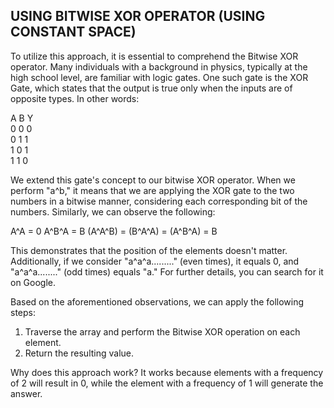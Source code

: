 ## USING BITWISE XOR OPERATOR (USING CONSTANT SPACE)

To utilize this approach, it is essential to comprehend the Bitwise XOR operator. Many individuals with a background in physics, typically at the high school level, are familiar with logic gates. One such gate is the XOR Gate, which states that the output is true only when the inputs are of opposite types. In other words:

A B Y  
0 0 0  
0 1 1  
1 0 1  
1 1 0  


We extend this gate's concept to our bitwise XOR operator. When we perform "a^b," it means that we are applying the XOR gate to the two numbers in a bitwise manner, considering each corresponding bit of the numbers. Similarly, we can observe the following:

A^A = 0
A^B^A = B
(A^A^B) = (B^A^A) = (A^B^A) = B

This demonstrates that the position of the elements doesn't matter. Additionally, if we consider "a^a^a........." (even times), it equals 0, and "a^a^a........" (odd times) equals "a." For further details, you can search for it on Google.

Based on the aforementioned observations, we can apply the following steps:

1. Traverse the array and perform the Bitwise XOR operation on each element.
2. Return the resulting value.

Why does this approach work? It works because elements with a frequency of 2 will result in 0, while the element with a frequency of 1 will generate the answer.
